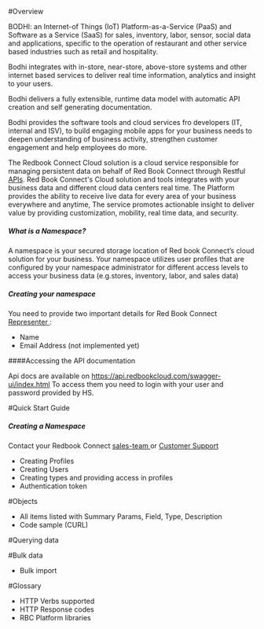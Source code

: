 #Overview


BODHI: an Internet-of Things (IoT) Platform-as-a-Service (PaaS) and Software as a Service (SaaS) for sales, inventory, labor, sensor, social data and applications, specific to the operation of restaurant and other service based industries such as retail and hospitality. 

Bodhi integrates with in-store, near-store, above-store systems and other internet based services to deliver real time information, analytics and insight to your users. 

Bodhi delivers a fully extensible, runtime data model with automatic API creation and self generating documentation.

Bodhi provides the software tools and cloud services fro developers (IT, internal and ISV), to build engaging mobile apps for your business needs to deepen understanding of business activity, strengthen customer engagement and help employees do more. 

The Redbook Connect Cloud solution is a cloud service responsible for managing persistent data on behalf of Red Book Connect through Restful [APIs](https://api.redbookcloud.com/swagger-ui/index.html). Red Book Connect's Cloud solution and tools integrates with your business data and different cloud data centers real time. The Platform provides the ability to receive live data for every area of your business everywhere and anytime,  The service promotes actionable insight to deliver value by providing customization, mobility, real time data, and security.

##### What is a Namespace? 
A namespace is your secured storage location of Red book Connect’s cloud solution for your business.
Your namespace utilizes user profiles that are configured by your namespace administrator for different access levels to access your business data (e.g.stores, inventory, labor, and sales data)

##### Creating your namespace 
You need to provide two important details for Red Book Connect [Representer ](mailto:ayal.keren@redbookconnect.com):
* Name
* Email Address (not implemented yet)

####Accessing the API documentation

Api docs are available on https://api.redbookcloud.com/swagger-ui/index.html
To access them you need to login with your user and password provided by HS.

#Quick Start Guide 

##### Creating a Namespace
Contact your Redbook Connect [sales-team ](mailto:ayal.keren@redbookconnect.com) or [Customer Support ](https://www.hotschedules.com/customer-care/) 
* Creating Profiles
* Creating Users
* Creating types and providing access in profiles
* Authentication token

#Objects
* All items listed with Summary Params, Field, Type, Description
* Code sample (CURL)

#Querying data

#Bulk data
* Bulk import

#Glossary
* HTTP Verbs supported
* HTTP Response codes
* RBC Platform libraries
